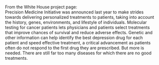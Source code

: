 From the White House project page:  
Precision Medicine Initiative was announced last year to make strides towards delivering personalized treatments to patients, taking into account the history, genes, environments, and lifestyle of individuals. Molecular testing for cancer patients lets physicians and patients select treatments that improve chances of survival and reduce adverse effects. Genetic and other information can help identify the best depression drug for each patient and speed effective treatment, a critical advancement as patients often do not respond to the first drug they are prescribed. But more is needed. There are still far too many diseases for which there are no good treatments.